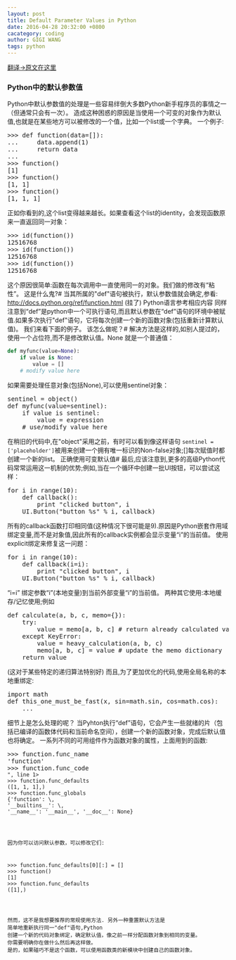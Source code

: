 ```yaml
---
layout: post
title: Default Parameter Values in Python
date: 2016-04-28 20:32:00 +0800
cacategory: coding
author: GIGI WANG
tags: python
---
```

[翻译->原文在这里](http://effbot.org/zone/default-values.htm)


<h3>Python中的默认参数值</h3>

Python中默认参数值的处理是一些容易绊倒大多数Python新手程序员的事情之一（但通常只会有一次）。
造成这种困惑的原因是当使用一个可变的对象作为默认值,也就是在某些地方可以被修改的一个值，比如一个list或一个字典。
一个例子:
<pre>
>>> def function(data=[]):
...     data.append(1)
...     return data
...
>>> function()
[1]
>>> function()
[1, 1]
>>> function()
[1, 1, 1]
</pre>

正如你看到的,这个list变得越来越长。如果查看这个list的identity，会发现函数原来一直返回同一对象：
<pre>
>>> id(function())
12516768
>>> id(function())
12516768
>>> id(function())
12516768
</pre>

这个原因很简单:函数在每次调用中一直使用同一的对象。我们做的修改有“粘性”。
这是什么鬼?#
当其所属的"def"语句被执行，默认参数值就会确定,参看:
http://docs.python.org/ref/function.html (挂了)
Python语言参考相应内容
  同样注意到“def”是python中一个可执行语句,而且默认参数在“def”语句的环境中被赋值.如果多次执行"def"语句，它将每次创建一个新的函数对象(包括重新计算默认值)。
我们来看下面的例子。
该怎么做呢？#
解决方法是这样的,如别人提过的，使用一个占位符,而不是修改默认值。None 就是一个普通值：
```python
def myfunc(value=None):
    if value is None:
        value = []
    # modify value here
```
如果需要处理任意对象(包括None),可以使用sentinel对象：
<pre>
sentinel = object()
def myfunc(value=sentinel):
    if value is sentinel:
        value = expression
    # use/modify value here
</pre>
在稍旧的代码中,在"object"采用之前，有时可以看到像这样语句
<code>sentinel = ['placeholder']</code>被用来创建一个拥有唯一标识的Non-false对象;[]每次赋值时都创建一个新的list。
正确使用可变默认值#
最后,应该注意到,更多的高级Python代码常常运用这一机制的优势;例如,当在一个循环中创建一批UI按钮，可以尝试这样：
<pre>
for i in range(10):
    def callback():
        print "clicked button", i
    UI.Button("button %s" % i, callback)
</pre>
所有的callback函数打印相同值(这种情况下很可能是9).原因是Python嵌套作用域绑定变量,而不是对象值,因此所有的callback实例都会显示变量“i”的当前值。
使用explicit绑定来修复这一问题：
<pre>
for i in range(10):
    def callback(i=i):
        print "clicked button", i
    UI.Button("button %s" % i, callback)
</pre>
“i=i” 绑定参数“i”(本地变量)到当前外部变量“i”的当前值。
两种其它使用:本地缓存/记忆使用;例如
<pre>
def calculate(a, b, c, memo={}):
    try:
        value = memo[a, b, c] # return already calculated value
    except KeyError:
        value = heavy_calculation(a, b, c)
        memo[a, b, c] = value # update the memo dictionary
    return value
</pre>
(这对于某些特定的递归算法特别好)
而且,为了更加优化的代码,使用全局名称的本地重绑定:
<pre>
import math
def this_one_must_be_fast(x, sin=math.sin, cos=math.cos):
    ...
</pre>
细节上是怎么处理的呢？
 当Pyhton执行“def”语句，它会产生一些就绪的片（包括已编译的函数体代码和当前命名空间），创建一个新的函数对象，完成后默认值也将确定。
一系列不同的可用组件作为函数对象的属性，上面用到的函数:
<pre>
>>> function.func_name
'function'
>>> function.func_code
<code object function at 00BEC770, file "\<stdin\>", line 1>
>>> function.func_defaults
([1, 1, 1],)
>>> function.func_globals
{'function': \<function function at 0x00BF1C30\>,
'__builtins__': \<module '__builtin__' (built-in)\>,
'__name__': '__main__', '__doc__': None}
</pre>
因为你可以访问默认参数，可以修改它们:
<pre>
>>> function.func_defaults[0][:] = []
>>> function()
[1]
>>> function.func_defaults
([1],)
</pre>
然而，这不是我想要推荐的常规使用方法.
另外一种重置默认方法是 简单地重新执行同一"def"语句,Python 创建一个新的代码对象绑定，确定默认值，像之前一样分配函数对象到相同的变量。
你需要明确你在做什么然后再这样做。
是的，如果碰巧不是这个函数，可以使用函数类的新模块中创建自己的函数对象。
